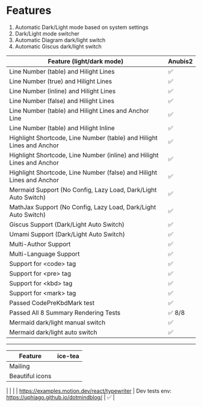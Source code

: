 # Features

1. Automatic Dark/Light mode based on system settings
2. Dark/Light mode switcher
3. Automatic Diagram dark/light switch
4. Automatic Giscus dark/light switch

| Feature (light/dark mode)                                              | Anubis2 |
| ---------------------------------------------------------------------- | ------- |
| Line Number (table) and Hilight Lines                                  | ✅       |
| Line Number (true) and Hilight Lines                                   | ✅       |
| Line Number (inline) and Hilight Lines                                 | ✅       |
| Line Number (false) and Hilight Lines                                  | ✅       |
| Line Number (table) and Hilight Lines and Anchor Line                  | ✅       |
| Line Number (table) and Hilight Inline                                 | ✅       |
| Highlight Shortcode, Line Number (table) and Hilight Lines and Anchor  | ✅       |
| Highlight Shortcode, Line Number (inline) and Hilight Lines and Anchor | ✅       |
| Highlight Shortcode, Line Number (false) and Hilight Lines and Anchor  | ✅       |
| Mermaid Support (No Config, Lazy Load, Dark/Light Auto Switch)         | ✅       |
| MathJax Support (No Config, Lazy Load, Dark/Light Auto Switch)         | ✅       |
| Giscus Support (Dark/Light Auto Switch)                                | ✅       |
| Umami Support (Dark/Light Auto Switch)                                 | ✅       |
| Multi-Author Support                                                   | ✅       |
| Multi-Language Support                                                 | ✅       |
| Support for \<code\> tag                                               | ✅       |
| Support for \<pre\> tag                                                | ✅       |
| Support for \<kbd\> tag                                                | ✅       |
| Support for \<mark\> tag                                               | ✅       |
| Passed CodePreKbdMark test                                             | ✅       |
| Passed All 8 Summary Rendering Tests                                   | ✅ 8/8   |
| Mermaid dark/light manual switch                                       | ✅       |
| Mermaid dark/light auto switch                                         | ✅       |


--------------------------------------------------------------------------------------

| Feature                                                                | ice-tea |
| ---------------------------------------------------------------------- | ------- |
| Mailing
| Beautiful icons
| 
| 
| 
| https://examples.motion.dev/react/typewriter
| Dev tests env: https://uphiago.github.io/dotmindblog/                  | ✅       |